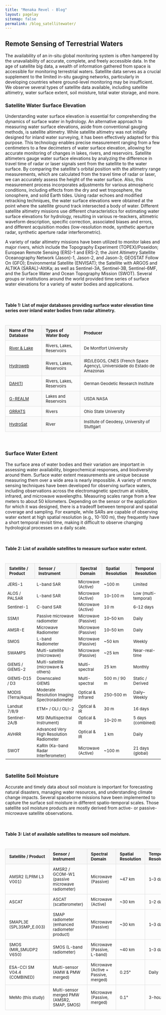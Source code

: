 ```yaml
---
title: "Menaka Revel - Blog"
layout: pagelay
sitemap: false
permalink: /blog_satellitewater/
---
```


## Remote Sensing of Terrestrial Waters
The availability of an in-situ global monitoring system is often hampered by the unavailability of accurate, complete, and freely accessible data. In the age of satellite big data, a wealth of information gathered from space is accessible for monitoring terrestrial waters. Satellite data serves as a crucial supplement to the limited in-situ gauging networks, particularly in developing countries where ground-level monitoring may be insufficient. We observe several types of satellite data available, including satellite altimetry, water surface extent, soil moisture, total water storage, and more.

### Satellite Water Surface Elevation
Understanding water surface elevation is essential for comprehending the dynamics of surface water in hydrology. An alternative approach to measuring water surface elevations, aside from conventional gauging methods, is satellite altimetry. While satellite altimetry was not initially designed for inland water surveying, it has been effectively adapted for this purpose. This technology enables precise measurement ranging from a few centimeters to a few decimeters of water surface elevation, allowing for accurate monitoring of changes in lakes, rivers, and reservoirs. Satellite altimeters gauge water surface elevations by analyzing the difference in travel time of radar or laser signals sent from the satellite to the water surface. By comparing the satellite's orbital position with the altimetry range measurements, which are calculated from the travel time of radar or laser, we can accurately assess the height of the water surface. Also, this measurement process incorporates adjustments for various atmospheric conditions, including effects from the dry and wet troposphere, the ionosphere, and solid Earth tides. Using radar echoes and modified retracking techniques, the water surface elevations were obtained at the point where the satellite ground track intersected a body of water. Different satellite altimetry missions use different characteristics for estimating water surface elevations for hydrology, resulting in various re-teackers, altimetric waveform description, specific correction, associated biases and errors, and different acquisition modes (low-resolution mode, synthetic aperture radar, synthetic aperture radar interferometric).

A variety of radar altimetry missions have been utilized to monitor lakes and major rivers, which include the Topography Experiment (TOPEX)/Poseidon; European Remote Sensing (ERS)-1 and ERS-2; the Joint Altimetry Satellite Oceanography Network (Jason)-1, Jason-2, and Jason-3; GEOSTAT Follow On (GFO); Environmental Satellite (ENVISAT); the Satellite with ARGOS and ALTIKA (SARAL)-AltiKa; as well as Sentinel-3A, Sentinel-3B, Sentinel-6MF, and the Surface Water and Ocean Topography Mission (SWOT). Several groups or institutions around the world provided time series of surface water elevations for a variety of water bodies and applications.

<br>

#### Table 1: List of major databases providing surface water elevation time series over inland water bodies from radar altimetry.
<div style="overflow-x:auto;"> <table style="width:100%; border-collapse:collapse; margin:1.5em 0; font-size:0.95em;"> <thead style="background-color:#f7f7f7; font-weight:600;"> <tr> <th style="border:1px solid #ddd; padding:8px 12px; text-align:left;">Name of the Database</th> <th style="border:1px solid #ddd; padding:8px 12px; text-align:left;">Types of Water Body</th> <th style="border:1px solid #ddd; padding:8px 12px; text-align:left;">Producer</th> </tr> </thead> <tbody> <tr> <td style="border:1px solid #ddd; padding:8px 12px;"><a href="https://altimetry.esa.int/riverlake/shared/main.html" target="_blank">River &amp; Lake</a></td> <td style="border:1px solid #ddd; padding:8px 12px;">Rivers, Lakes, Reservoirs</td> <td style="border:1px solid #ddd; padding:8px 12px;">De Montfort University</td> </tr> <tr style="background-color:#fafafa;"> <td style="border:1px solid #ddd; padding:8px 12px;"><a href="https://hydroweb.next.theia-land.fr/" target="_blank">Hydroweb</a></td> <td style="border:1px solid #ddd; padding:8px 12px;">Rivers, Lakes, Reservoirs</td> <td style="border:1px solid #ddd; padding:8px 12px;">IRD/LEGOS, CNES (French Space Agency), Universidade do Estado de Amazonas</td> </tr> <tr> <td style="border:1px solid #ddd; padding:8px 12px;"><a href="https://dahiti.dgfi.tum.de/en/" target="_blank">DAHITI</a></td> <td style="border:1px solid #ddd; padding:8px 12px;">Rivers, Lakes, Reservoirs</td> <td style="border:1px solid #ddd; padding:8px 12px;">German Geodetic Research Institute</td> </tr> <tr style="background-color:#fafafa;"> <td style="border:1px solid #ddd; padding:8px 12px;"><a href="https://ipad.fas.usda.gov/cropexplorer/global_reservoir/" target="_blank">G-REALM</a></td> <td style="border:1px solid #ddd; padding:8px 12px;">Lakes and Reservoirs</td> <td style="border:1px solid #ddd; padding:8px 12px;">USDA NASA</td> </tr> <tr> <td style="border:1px solid #ddd; padding:8px 12px;"><a href="http://research.bpcrc.osu.edu/grrats" target="_blank">GRRATS</a></td> <td style="border:1px solid #ddd; padding:8px 12px;">Rivers</td> <td style="border:1px solid #ddd; padding:8px 12px;">Ohio State University</td> </tr> <tr style="background-color:#fafafa;"> <td style="border:1px solid #ddd; padding:8px 12px;"><a href="https://hydrosat.gis.uni-stuttgart.de/php/index.php" target="_blank">HydroSat</a></td> <td style="border:1px solid #ddd; padding:8px 12px;">River</td> <td style="border:1px solid #ddd; padding:8px 12px;">Institute of Geodesy, University of Stuttgart</td> </tr> </tbody> </table> </div>

<br>

### Surface Water Extent
The surface area of water bodies and their variation are important in assessing water availability, biogeochemical responses, and biodiversity around them. Surface water extent measurements are unique because measuring them over a wide area is nearly impossible. A variety of remote sensing techniques have been developed for observing surface waters, including observations across the electromagnetic spectrum at visible, infrared, and microwave wavelengths. Measuring scales range from a few meters to about 50 kilometers. Depending on the sensor or the application for which it was designed, there is a tradeoff between temporal and spatial coverage and sampling. For example, while SARs are capable of observing water extent at high spatial resolution (e.g., 10-100 m), they frequently have a short temporal revisit time, making it difficult to observe changing hydrological processes on a daily scale.

<br>

#### Table 2: List of available satellites to measure surface water extent.
<div style="overflow-x:auto;">
<table style="width:100%; border-collapse:collapse; margin:1.5em 0; font-size:0.95em;">
<thead style="background-color:#f7f7f7; font-weight:600;">
<tr>
<th style="border:1px solid #ddd; padding:8px 12px; text-align:left;">Satellite / Product</th>
<th style="border:1px solid #ddd; padding:8px 12px; text-align:left;">Sensor / Instrument</th>
<th style="border:1px solid #ddd; padding:8px 12px; text-align:left;">Spectral Domain</th>
<th style="border:1px solid #ddd; padding:8px 12px; text-align:left;">Spatial Resolution</th>
<th style="border:1px solid #ddd; padding:8px 12px; text-align:left;">Temporal Resolution</th>
</tr>
</thead>
<tbody>
<tr><td>JERS-1</td><td>L-band SAR</td><td>Microwave (Active)</td><td>~100 m</td><td>Limited</td></tr>
<tr><td>ALOS / PALSAR</td><td>L-band SAR</td><td>Microwave (Active)</td><td>10–100 m</td><td>Low (multi-temporal)</td></tr>
<tr><td>Sentinel-1</td><td>C-band SAR</td><td>Microwave (Active)</td><td>10 m</td><td>6–12 days</td></tr>
<tr><td>SSM/I</td><td>Passive microwave radiometer</td><td>Microwave (Passive)</td><td>10–50 km</td><td>Daily</td></tr>
<tr><td>AMSR-E</td><td>Microwave Radiometer</td><td>Microwave (Passive)</td><td>10–50 km</td><td>Daily</td></tr>
<tr><td>SMOS</td><td>L-band Radiometer</td><td>Microwave (Passive)</td><td>~50 km</td><td>Weekly</td></tr>
<tr><td>SWAMPS</td><td>Multi-satellite (microwave)</td><td>Microwave (Passive)</td><td>~25 km</td><td>Near-real-time</td></tr>
<tr><td>GIEMS / GIEMS-2</td><td>Multi-satellite (microwave &amp; others)</td><td>Multi-spectral</td><td>25 km</td><td>Monthly</td></tr>
<tr><td>GIEMS-D15 / D3</td><td>Downscaled GIEMS</td><td>Multi-spectral</td><td>500 m / 90 m</td><td>Static / Derived</td></tr>
<tr><td>MODIS (Terra/Aqua)</td><td>Moderate Resolution Imaging Spectroradiometer</td><td>Optical &amp; Infrared</td><td>250–500 m</td><td>Daily–Weekly</td></tr>
<tr><td>Landsat 7/8/9</td><td>ETM+ / OLI / OLI-2</td><td>Optical &amp; IR</td><td>30 m</td><td>16 days</td></tr>
<tr><td>Sentinel-2A/B</td><td>MSI (Multispectral Instrument)</td><td>Optical &amp; IR</td><td>10–20 m</td><td>5 days (combined)</td></tr>
<tr><td>AVHRR</td><td>Advanced Very High Resolution Radiometer</td><td>Optical &amp; IR</td><td>1 km</td><td>Daily</td></tr>
<tr><td>SWOT</td><td>KaRIn (Ka-band Radar Interferometer)</td><td>Microwave (Active)</td><td>~100 m</td><td>21 days (global)</td></tr>
<!-- <tr><td>NISAR (upcoming)</td><td>L- &amp; S-band SAR</td><td>Microwave (Active)</td><td>3–30 m</td><td>12 days</td></tr>
<tr><td>SMASH (planned)</td><td>Radar Altimeter constellation</td><td>Microwave (Active)</td><td>~100 m (TBD)</td><td>Frequent</td></tr>
<tr><td>Sentinel-3 Topo NG (planned)</td><td>Radar Altimeter (SRAL NG)</td><td>Microwave (Active)</td><td>~300 m (nadir)</td><td>27 days</td></tr> -->
</tbody>
</table>
</div>

### Satellite Soil Moisture
Accurate and timely data about soil moisture is important for forecasting natural disasters, managing water resources, and understanding climate change impacts. Several spaceborne missions have been implemented to capture the surface soil moisture in different spatio-temporal scales. Those satellite soil moisture products are mostly derived from active- or passive-microwave satellite observations.

<br>

#### Table 3: List of available satellites to measure soil moisture.
<div style="overflow-x:auto;"> <table style="width:100%; border-collapse:collapse; margin:1.5em 0; font-size:0.95em;"> <thead style="background-color:#f7f7f7; font-weight:600;"> <tr> <th style="border:1px solid #ddd; padding:8px 12px; text-align:left;">Satellite / Product</th> <th style="border:1px solid #ddd; padding:8px 12px; text-align:left;">Sensor / Instrument</th> <th style="border:1px solid #ddd; padding:8px 12px; text-align:left;">Spectral Domain</th> <th style="border:1px solid #ddd; padding:8px 12px; text-align:left;">Spatial Resolution</th> <th style="border:1px solid #ddd; padding:8px 12px; text-align:left;">Temporal Resolution</th> </tr> </thead> <tbody> <tr> <td style="border:1px solid #ddd; padding:8px 12px; text-align:left;">AMSR2 (LPRM L3 V001)</td> <td style="border:1px solid #ddd; padding:8px 12px; text-align:left;">AMSR2 / GCOM-W1 (passive microwave radiometer)</td> <td style="border:1px solid #ddd; padding:8px 12px; text-align:left;">Microwave (Passive)</td> <td style="border:1px solid #ddd; padding:8px 12px; text-align:left;">~47 km</td> <td style="border:1px solid #ddd; padding:8px 12px; text-align:left;">1–3 days</td> </tr> <tr> <td style="border:1px solid #ddd; padding:8px 12px; text-align:left;">ASCAT</td> <td style="border:1px solid #ddd; padding:8px 12px; text-align:left;">ASCAT (scatterometer)</td> <td style="border:1px solid #ddd; padding:8px 12px; text-align:left;">Microwave (Active)</td> <td style="border:1px solid #ddd; padding:8px 12px; text-align:left;">~30 km</td> <td style="border:1px solid #ddd; padding:8px 12px; text-align:left;">1–2 days</td> </tr> <tr> <td style="border:1px solid #ddd; padding:8px 12px; text-align:left;">SMAPL3E (SPL3SMP_E.003)</td> <td style="border:1px solid #ddd; padding:8px 12px; text-align:left;">SMAP radiometer (enhanced radiometer product)</td> <td style="border:1px solid #ddd; padding:8px 12px; text-align:left;">Microwave (Passive)</td> <td style="border:1px solid #ddd; padding:8px 12px; text-align:left;">~30 km</td> <td style="border:1px solid #ddd; padding:8px 12px; text-align:left;">1–3 days</td> </tr> <tr> <td style="border:1px solid #ddd; padding:8px 12px; text-align:left;">SMOS (MIR_SMUDP2 V650)</td> <td style="border:1px solid #ddd; padding:8px 12px; text-align:left;">SMOS (L-band radiometer)</td> <td style="border:1px solid #ddd; padding:8px 12px; text-align:left;">Microwave (Passive, L-band)</td> <td style="border:1px solid #ddd; padding:8px 12px; text-align:left;">~40 km</td> <td style="border:1px solid #ddd; padding:8px 12px; text-align:left;">1–3 days</td> </tr> <tr> <td style="border:1px solid #ddd; padding:8px 12px; text-align:left;">ESA-CCI SM V04.4 (COMBINED)</td> <td style="border:1px solid #ddd; padding:8px 12px; text-align:left;">Multi-sensor (AMW & PMW merged)</td> <td style="border:1px solid #ddd; padding:8px 12px; text-align:left;">Microwave (Active + Passive, merged)</td> <td style="border:1px solid #ddd; padding:8px 12px; text-align:left;">0.25°</td> <td style="border:1px solid #ddd; padding:8px 12px; text-align:left;">Daily</td> </tr> <tr> <td style="border:1px solid #ddd; padding:8px 12px; text-align:left;">MeMo (this study)</td> <td style="border:1px solid #ddd; padding:8px 12px; text-align:left;">Multi-sensor merged PMW (AMSR2, SMAP, SMOS)</td> <td style="border:1px solid #ddd; padding:8px 12px; text-align:left;">Microwave (Passive, merged)</td> <td style="border:1px solid #ddd; padding:8px 12px; text-align:left;">0.1°</td> <td style="border:1px solid #ddd; padding:8px 12px; text-align:left;">3-hourly</td> </tr> </tbody> </table> </div>